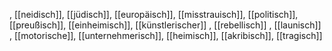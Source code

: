 , [[neidisch]], [[jüdisch]], [[europäisch]], [[misstrauisch]], [[politisch]], [[preußisch]], [[einheimisch]], [[künstlerischer]]
, [[rebellisch]]
, [[launisch]]
, [[motorische]], [[unternehmerisch]], [[heimisch]], [[akribisch]], [[tragisch]]